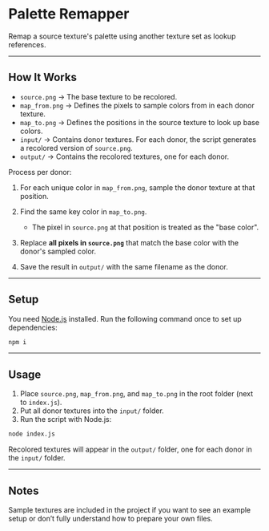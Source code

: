 # Palette Remapper

Remap a source texture's palette using another texture set as lookup references.

---

## How It Works

* `source.png` → The base texture to be recolored.
* `map_from.png` → Defines the pixels to sample colors from in each donor texture.
* `map_to.png` → Defines the positions in the source texture to look up base colors.
* `input/` → Contains donor textures. For each donor, the script generates a recolored version of `source.png`.
* `output/` → Contains the recolored textures, one for each donor.

Process per donor:

1. For each unique color in `map_from.png`, sample the donor texture at that position.
2. Find the same key color in `map_to.png`.

   * The pixel in `source.png` at that position is treated as the "base color".
3. Replace **all pixels in `source.png`** that match the base color with the donor's sampled color.
4. Save the result in `output/` with the same filename as the donor.

---

## Setup

You need [Node.js](https://nodejs.org/) installed.
Run the following command once to set up dependencies:

```bash
npm i
```

---

## Usage

1. Place `source.png`, `map_from.png`, and `map_to.png` in the root folder (next to `index.js`).
2. Put all donor textures into the `input/` folder.
3. Run the script with Node.js:

```bash
node index.js
```

Recolored textures will appear in the `output/` folder, one for each donor in the `input/` folder.

---

## Notes

Sample textures are included in the project if you want to see an example setup or don’t fully understand how to prepare your own files.
